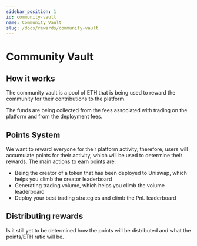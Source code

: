 ```yaml
---
sidebar_position: 1
id: community-vault
name: Community Vault
slug: /docs/rewards/community-vault
---
```


# Community Vault

## How it works

The community vault is a pool of ETH that is being used to reward the community for their contributions to the platform.

The funds are being collected from the fees associated with trading on the platform and from the deployment fees.

## Points System

We want to reward everyone for their platform activity, therefore, users will accumulate points for their activity, which will be used to determine their rewards. The main actions to earn points are:

- Being the creator of a token that has been deployed to Uniswap, which helps you climb the creator leaderboard
- Generating trading volume, which helps you climb the volume leaderboard
- Deploy your best trading strategies and climb the PnL leaderboard

## Distributing rewards

Is it still yet to be determined how the points will be distributed and what the points/ETH ratio will be.
